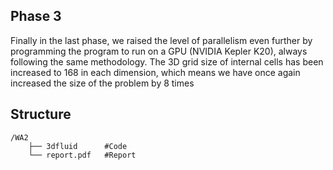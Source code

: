 ## Phase 3

Finally in the last phase, we raised the level of parallelism even further by programming the program to run on a GPU (NVIDIA Kepler K20), always following the same methodology. The 3D grid size of internal cells has been increased to 168 in each dimension, which means we have once again increased the size of the problem by 8 times

## Structure

```plaintext
/WA2
    ├── 3dfluid      #Code
    └── report.pdf   #Report
```
